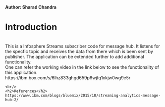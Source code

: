 <b>Author: Sharad Chandra</b>
<br/>
<h1>Introduction</h1>
   <br/>
     This is a Infosphere Streams subscriber code for message hub. It listens for the specfic topic and receives the data from there 
     which is been sent by publisher. The application can be extended further to add additional functionality.
     <br/>
     One can refer the working video in the link below to see the functionality of this application.
     <br/>
     https://ibm.box.com/s/6lhz833ghgd659p6wjfq1xkjw0wg9e5r
     
    <br/>
    <h2>References</h2>
    https://www.ibm.com/blogs/bluemix/2015/10/streaming-analytics-message-hub-2/
